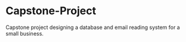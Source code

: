 # Capstone-Project
Capstone project designing a database and email reading system for a small business.  
